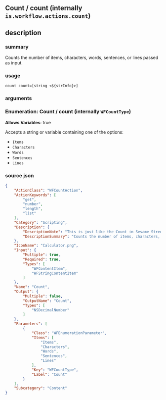 
## Count / count (internally `is.workflow.actions.count`)



## description
### summary
Counts the number of items, characters, words, sentences, or lines passed as input.


### usage
`count count=[string <${strInfo}>]`

### arguments
### Enumeration: Count / count (internally `WFCountType`)
**Allows Variables**: true



Accepts a string 
or variable
containing one of the options:

- `Items`
- `Characters`
- `Words`
- `Sentences`
- `Lines`

### source json

```json
{
	"ActionClass": "WFCountAction",
	"ActionKeywords": [
		"get",
		"number",
		"length",
		"list"
	],
	"Category": "Scripting",
	"Description": {
		"DescriptionNote": "This is just like the Count in Sesame Street, but instead of a vampire, it's a Shortcuts action.",
		"DescriptionSummary": "Counts the number of items, characters, words, sentences, or lines passed as input."
	},
	"IconName": "Calculator.png",
	"Input": {
		"Multiple": true,
		"Required": true,
		"Types": [
			"WFContentItem",
			"WFStringContentItem"
		]
	},
	"Name": "Count",
	"Output": {
		"Multiple": false,
		"OutputName": "Count",
		"Types": [
			"NSDecimalNumber"
		]
	},
	"Parameters": [
		{
			"Class": "WFEnumerationParameter",
			"Items": [
				"Items",
				"Characters",
				"Words",
				"Sentences",
				"Lines"
			],
			"Key": "WFCountType",
			"Label": "Count"
		}
	],
	"Subcategory": "Content"
}
```
